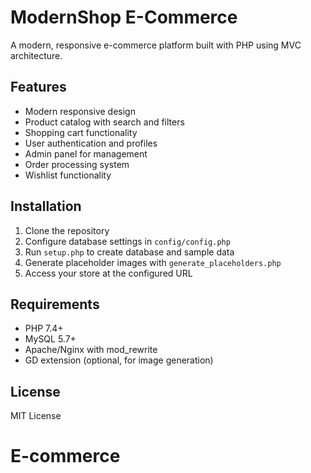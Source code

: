 # ModernShop E-Commerce

A modern, responsive e-commerce platform built with PHP using MVC architecture.

## Features

- Modern responsive design
- Product catalog with search and filters
- Shopping cart functionality
- User authentication and profiles
- Admin panel for management
- Order processing system
- Wishlist functionality

## Installation

1. Clone the repository
2. Configure database settings in `config/config.php`
3. Run `setup.php` to create database and sample data
4. Generate placeholder images with `generate_placeholders.php`
5. Access your store at the configured URL

## Requirements

- PHP 7.4+
- MySQL 5.7+
- Apache/Nginx with mod_rewrite
- GD extension (optional, for image generation)

## License

MIT License
# E-commerce
